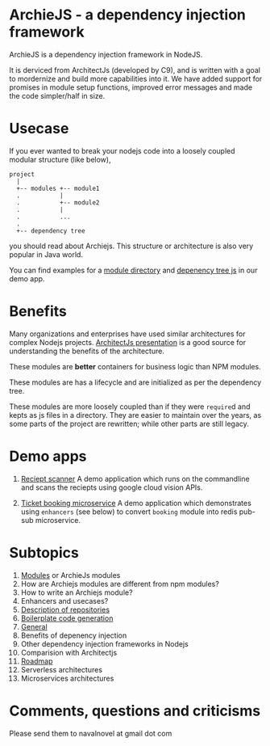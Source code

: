 # ArchieJS - a dependency injection framework

ArchieJS is a dependency injection framework in NodeJS.

It is derviced from ArchitectJs (developed by C9), and is written with a goal to mordernize and build more capabilities into it. We have added support for promises in module setup functions, improved error messages and made the code simpler/half in size.

# Usecase

If you ever wanted to break your nodejs code into a loosely coupled modular structure (like below),

```
project
  |
  +-- modules +-- module1
  .           | 
  .           +-- module2
  .           |
  .           ...  
  .   
  +-- dependency tree
```

you should read about Archiejs. This structure or architecture is also very popular in Java world.

You can find examples for a [module directory](https://github.com/archiejs/demo-basicapp-googlecloudvision-reciept-scanner/tree/master/modules) and [depenency tree js](https://github.com/archiejs/demo-basicapp-googlecloudvision-reciept-scanner/blob/master/deptree.js) in our demo app.

# Benefits

Many organizations and enterprises have used similar architectures for complex Nodejs projects. [ArchitectJs presentation](http://www.slideshare.net/sergimansilla/architecting-large-nodejs-applications-14912706) is a good source for understanding the benefits of the architecture.

These modules are **better** containers for business logic than NPM modules. 

These modules are has a lifecycle and are initialized as per the dependency tree.

These modules are more loosely coupled than if they were `require`d and kepts as js files in a directory. They are easier to maintain over the years, as some parts of the project are rewritten; while other parts are still legacy. 

# Demo apps

1. [Reciept scanner](https://github.com/archiejs/demo-basicapp-googlecloudvision-reciept-scanner) 
  A demo application which runs on the commandline and scans the reciepts using google cloud vision APIs.

2. [Ticket booking microservice](https://github.com/archiejs/demo-webapp-mongo-redis-ticket_booking) 
  A demo application which demonstrates using `enhancers` (see below) to convert `booking` module into redis pub-sub microservice.

# Subtopics

1. [Modules](#tbd) or ArchieJs modules
  1. How are Archiejs modules are different from npm modules?
  2. How to write an Archiejs module?
  3. Enhancers and usecases?
3. [Description of repositories](#tbd)
4. [Boilerplate code generation](#tbd)
5. [General](#tbd)
  1. Benefits of depenency injection
  2. Other dependency injection frameworks in Nodejs
  3. Comparision with Architectjs
5. [Roadmap](#tbd)
  1. Serverless architectures
  2. Microservices architectures

# 

# Comments, questions and criticisms

Please send them to navalnovel at gmail dot com
